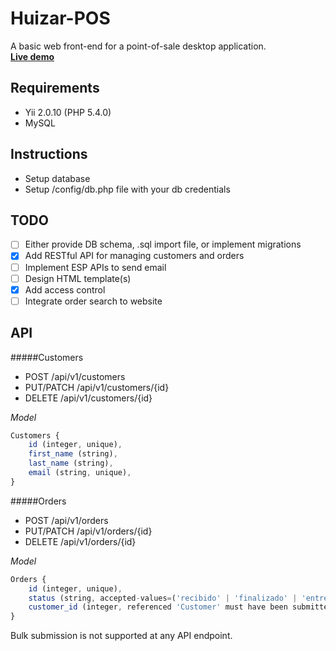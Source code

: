 Huizar-POS
============================

A basic web front-end for a point-of-sale desktop application.<br>[**Live demo**](http://www.azulacero.mx/demos/huizar-pos/web/)

Requirements
------------
* Yii 2.0.10 (PHP 5.4.0)
* MySQL

Instructions
------------
* Setup database
* Setup /config/db.php file with your db credentials

TODO
----

- [ ] Either provide DB schema, .sql import file, or implement migrations
- [x] Add RESTful API for managing customers and orders
- [ ] Implement ESP APIs to send email
- [ ] Design HTML template(s)
- [x] Add access control
- [ ] Integrate order search to website

API
----
#####Customers
* POST /api/v1/customers
* PUT/PATCH /api/v1/customers/{id}
* DELETE /api/v1/customers/{id}

_Model_
```js
Customers {
    id (integer, unique),
    first_name (string),
    last_name (string),
    email (string, unique),
}
```

#####Orders
* POST /api/v1/orders
* PUT/PATCH /api/v1/orders/{id}
* DELETE /api/v1/orders/{id}

_Model_
```js
Orders {
    id (integer, unique),
    status (string, accepted-values=('recibido' | 'finalizado' | 'entregado'), case-sensitive),
    customer_id (integer, referenced 'Customer' must have been submitted),
}
```

Bulk submission is not supported at any API endpoint.